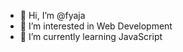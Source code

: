- 👋 Hi, I’m @fyaja
- 👀 I’m interested in Web Development
- 🌱 I’m currently learning JavaScript

<!---
**Have worked in:**
<img alt="HTML" src="https://img.shields.io/badge/HTML-E34F267logo-html5&logoColor=white&style-flat" /> 
<img alt="CSS" src="https://img.shields.io/badge/CSS-1572B6?logo-css3&logoColor=white&style flat" />
<img alt="JavaScript" src="https://img.shields.io/badge/JavaScript-F7DF1E?logo-javascript&logoColor=white&style-flat" />
**Version Control and Development tools used:**
<img alt="Git" src="https://img.shields.io/badge/Git-F05032?logo-git&logoColor=white&style=flat" />
<img alt="GitHub" src="https://img.shields.io/badge/GitHub-181717?logo-github&logoColor=white&style flat" />
<img alt="Visual Studio Code" src="https://img.shields.io/badge/Visual Studio Code-007ACC?logo-visual+studio+code&logoColor=white&style=flat" />
**Operating System familiar with:**
<img alt="Windows" src="https://img.shields.io/badge/Windows-007806?logo windows&logoColor=white&style-flat" />
--->

